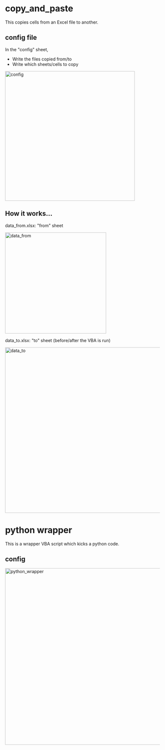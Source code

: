 # copy_and_paste
This copies cells from an Excel file to another.

## config file
In the "config" sheet,
- Write the files copied from/to
- Write which sheets/cells to copy 

<img width="422" alt="config" src="https://user-images.githubusercontent.com/87534698/232361877-fb15aba1-570c-4c83-a2a4-87d943f388b5.png">

## How it works...
data_from.xlsx: "from" sheet  

<img width="329" alt="data_from" src="https://user-images.githubusercontent.com/87534698/232361961-ed3ea744-1d89-4f2c-a87c-cba1febe40e6.png">

data_to.xlsx: "to" sheet (before/after the VBA is run)

<img width="539" alt="data_to" src="https://user-images.githubusercontent.com/87534698/232361982-7ed81d09-571c-4ff3-af18-57bf76efa99d.png">

# python wrapper
This is a wrapper VBA script which kicks a python code.

## config

<img width="575" alt="python_wrapper" src="https://user-images.githubusercontent.com/87534698/232742718-e842508e-469a-4825-abdb-e7a0f4e4882f.png">

